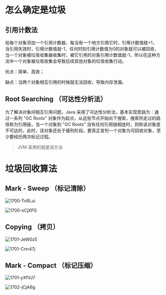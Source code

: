 
# 怎么确定是垃圾 
## 引用计数法

给每个对象添加一个引用计数器，每当有一个地方引用它时，引用计数值就+1，当引用失效时，引用计数值就-1，任何时刻引用计数值为0的对象就可以被回收，当一个对象被垃圾收集器收集时，被它引用的对象引用计数值就-1，所以在这种方法中一个对象被垃圾收集会导致后续其他对象的垃圾收集行动。

优点：简单、高效；

缺点：当两个对象相互引用的时候就无法回收，导致内存泄漏。

## Root Searching （可达性分析法）  

为了解决对象间相互引用问题，Java 采用了可达性分析法，基本实现思路为：通过一系列 "GC Roots" 对象作为起点，从这些节点开始向下搜索，搜索所走过的路径称为引用链，当一个对象到 "GC Roots" 没有任何引用链相连时，则称该对象是不可达的，此时，该对象还处于缓刑阶段，要真正宣判一个对象为可回收对象，至少要经历两次标记过程。

> JVM 采用的就是该方法

# 垃圾回收算法
## Mark - Sweep （标记清除）

![1700-TnRLui](https://github.com/wuwenyishi/pages/raw/gh-pages/image/2022/04/07/1700-TnRLui.jpg)

![1700-sCjXPS](https://github.com/wuwenyishi/pages/raw/gh-pages/image/2022/04/07/1700-sCjXPS.jpg)


## Copying （拷贝）

![1701-JeW0z5](https://github.com/wuwenyishi/pages/raw/gh-pages/image/2022/04/07/1701-JeW0z5.jpg)

![1701-Cnn47j](https://github.com/wuwenyishi/pages/raw/gh-pages/image/2022/04/07/1701-Cnn47j.jpg)





## Mark - Compact （标记压缩）

![1701-yXfVJ7](https://github.com/wuwenyishi/pages/raw/gh-pages/image/2022/04/07/1701-yXfVJ7.jpg)

![1702-jCjA6g](https://github.com/wuwenyishi/pages/raw/gh-pages/image/2022/04/07/1702-jCjA6g.jpg)























